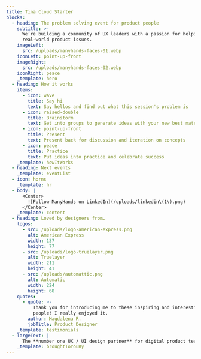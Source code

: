 ```yaml
---
title: Tina Cloud Starter
blocks:
  - heading: The problem solving event for product people
    subtitle: >-
      We’re building a community of UX leaders with a passion for helping solve
      real-world product issues.
    imageLeft:
      src: /uploads/manyhands-faces-01.webp
    iconLeft: point-up-front
    imageRight:
      src: /uploads/manyhands-faces-02.webp
    iconRight: peace
    _template: hero
  - heading: How it works
    items:
      - icon: wave
        title: Say hi
        text: Say hellos and find out what this session's problem is
      - icon: raised-double
        title: Brainstorm
        text: Get into groups to generate ideas with your new best mates
      - icon: point-up-front
        title: Present
        text: Present back for discussion and iteration on concepts
      - icon: peace
        title: Practice
        text: Put ideas into practice and celebrate success
    _template: howItWorks
  - heading: Next events
    _template: eventList
  - icon: horns
    _template: hr
  - body: |
      <Center>
        ![Follow ManyHands on LinkedIn](/uploads/linkedin\(1\).png)
      </Center>
    _template: content
  - heading: Loved by designers from…
    logos:
      - src: /uploads/logo-american-express.png
        alt: American Express
        width: 137
        height: 77
      - src: /uploads/logo-truelayer.png
        alt: Truelayer
        width: 211
        height: 41
      - src: /uploads/automattic.png
        alt: Automatic
        width: 224
        height: 68
    quotes:
      - quote: >-
          Thank you for introducing me to these inspiring and interesting
          people! I really enjoyed it.
        author: Magdalena R.
        jobTitle: Product Designer
    _template: testimonials
  - largeText: |
      The **number one UX / UI design partner** for digital product teams
    _template: broughtToYouBy
---
```






